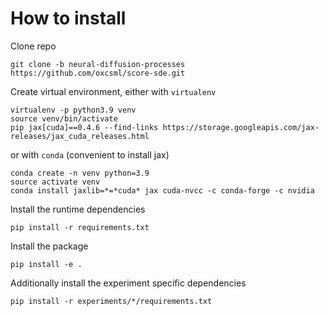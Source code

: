 # How to install

Clone repo
```
git clone -b neural-diffusion-processes https://github.com/oxcsml/score-sde.git
```

Create virtual environment, either with `virtualenv`
```
virtualenv -p python3.9 venv
source venv/bin/activate
pip jax[cuda]==0.4.6 --find-links https://storage.googleapis.com/jax-releases/jax_cuda_releases.html

```

or with `conda` (convenient to install jax)
```
conda create -n venv python=3.9
source activate venv
conda install jaxlib=*=*cuda* jax cuda-nvcc -c conda-forge -c nvidia
```

Install the runtime dependencies
```
pip install -r requirements.txt
```

Install the package
```
pip install -e .
```

Additionally install the experiment specific dependencies
```
pip install -r experiments/*/requirements.txt
```